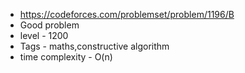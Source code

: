 * https://codeforces.com/problemset/problem/1196/B
* Good problem
* level - 1200
* Tags - maths,constructive algorithm
* time complexity - O(n)
